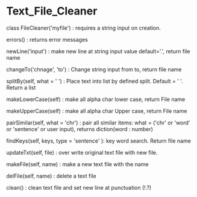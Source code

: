# Text_File_Cleaner
class FileCleaner('myfile')		: requires a string input on creation.

errors()				              : returns error messages 

newLine('input')			        : make new line at string input value default='.', return file name 

changeTo('chnage', 'to')		  : Change string input from to, return file name 

splitBy(self, what = ' ')		  : Place text into list by defined split. Default = ' '. Return a list

makeLowerCase(self)			      : make all alpha char lower case, return File name 

makeUpperCase(self)			      : make all alpha char Upper case, return File name 

pairSimilar(self, what = 'chr')		: pair all similar items: what = ('chr' or 'word' or 'sentence' or user input), returns diction(word : number)

findKeys(self, keys, type = 'sentence' ): key word search. Return file name

updateTxt(self, file)			    : over write original text file with new file. 

makeFile(self, name)			    : make a new text file with the name

delFile(self, name)			      : delete a text file

clean()					              : clean text file and set new line at punctuation (!.?)
